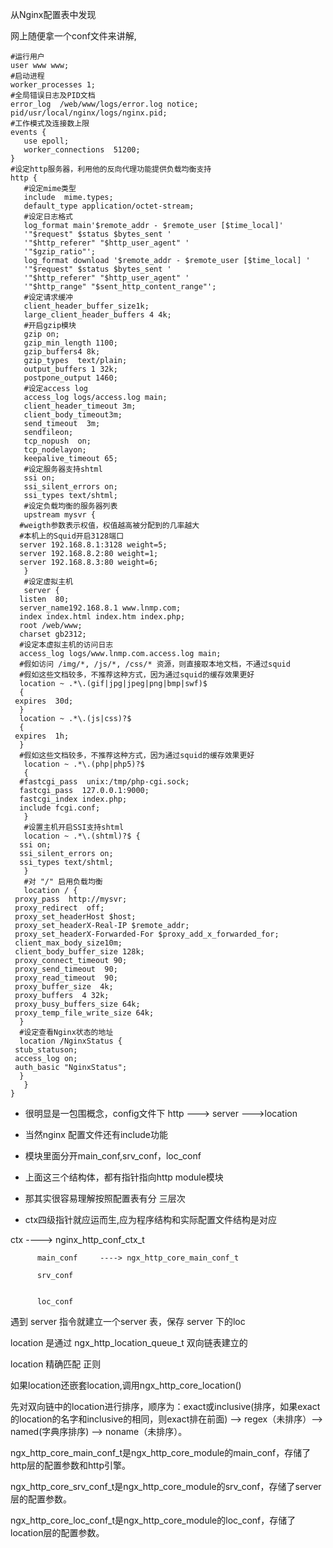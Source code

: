 

从Nginx配置表中发现

网上随便拿一个conf文件来讲解,

    #运行用户
    user www www;
    #启动进程
    worker_processes 1;
    #全局错误日志及PID文档
    error_log  /web/www/logs/error.log notice;
    pid/usr/local/nginx/logs/nginx.pid;
    #工作模式及连接数上限
    events {
       use epoll;
       worker_connections  51200;
    }
    #设定http服务器，利用他的反向代理功能提供负载均衡支持
    http {
       #设定mime类型
       include  mime.types;
       default_type application/octet-stream;
       #设定日志格式
       log_format main'$remote_addr - $remote_user [$time_local]'
       '"$request" $status $bytes_sent '
       '"$http_referer" "$http_user_agent" '
       '"$gzip_ratio"';
       log_format download '$remote_addr - $remote_user [$time_local] '
       '"$request" $status $bytes_sent '
       '"$http_referer" "$http_user_agent" '
       '"$http_range" "$sent_http_content_range"';
       #设定请求缓冲
       client_header_buffer_size1k;
       large_client_header_buffers 4 4k;
       #开启gzip模块
       gzip on;
       gzip_min_length 1100;
       gzip_buffers4 8k;
       gzip_types  text/plain;
       output_buffers 1 32k;
       postpone_output 1460;
       #设定access log
       access_log logs/access.log main;
       client_header_timeout 3m;
       client_body_timeout3m;
       send_timeout  3m;
       sendfileon;
       tcp_nopush  on;
       tcp_nodelayon;
       keepalive_timeout 65;
       #设定服务器支持shtml
       ssi on;
       ssi_silent_errors on;
       ssi_types text/shtml;
       #设定负载均衡的服务器列表
       upstream mysvr {
      #weigth参数表示权值，权值越高被分配到的几率越大
      #本机上的Squid开启3128端口
      server 192.168.8.1:3128 weight=5;
      server 192.168.8.2:80 weight=1;
      server 192.168.8.3:80 weight=6;
       }
       #设定虚拟主机
       server {
      listen  80;
      server_name192.168.8.1 www.lnmp.com;
      index index.html index.htm index.php;
      root /web/www;
      charset gb2312;
      #设定本虚拟主机的访问日志
      access_log logs/www.lnmp.com.access.log main;
      #假如访问 /img/*, /js/*, /css/* 资源，则直接取本地文档，不通过squid
      #假如这些文档较多，不推荐这种方式，因为通过squid的缓存效果更好
      location ~ .*\.(gif|jpg|jpeg|png|bmp|swf)$
      {
     expires  30d;
      }
      location ~ .*\.(js|css)?$
      {
     expires  1h;
      }
      #假如这些文档较多，不推荐这种方式，因为通过squid的缓存效果更好
       location ~ .*\.(php|php5)?$
       {  
      #fastcgi_pass  unix:/tmp/php-cgi.sock;
      fastcgi_pass  127.0.0.1:9000;
      fastcgi_index index.php;
      include fcgi.conf;
       }  
       #设置主机开启SSI支持shtml
       location ~ .*\.(shtml)?$ {
      ssi on;
      ssi_silent_errors on;
      ssi_types text/shtml;
       }
       #对 "/" 启用负载均衡
       location / {
     proxy_pass  http://mysvr;
     proxy_redirect  off;
     proxy_set_headerHost $host;
     proxy_set_headerX-Real-IP $remote_addr;
     proxy_set_headerX-Forwarded-For $proxy_add_x_forwarded_for;
     client_max_body_size10m;
     client_body_buffer_size 128k;
     proxy_connect_timeout 90;
     proxy_send_timeout  90;
     proxy_read_timeout  90;
     proxy_buffer_size  4k;
     proxy_buffers  4 32k;
     proxy_busy_buffers_size 64k;
     proxy_temp_file_write_size 64k;
      }
      #设定查看Nginx状态的地址
      location /NginxStatus {
     stub_statuson;
     access_log on;
     auth_basic "NginxStatus";
      }
       }
    }
    

     



* 很明显是一包围概念，config文件下 http ---> server --->location

* 当然nginx 配置文件还有include功能

* 模块里面分开main_conf,srv_conf，loc_conf

* 上面这三个结构体，都有指针指向http module模块



* 那其实很容易理解按照配置表有分 三层次



* ctx四级指针就应运而生,应为程序结构和实际配置文件结构是对应


ctx ----> nginx_http_conf_ctx_t

          main_conf     ----> ngx_http_core_main_conf_t
 
          srv_conf


          loc_conf



遇到 server 指令就建立一个server 表，保存 server 下的loc



location 是通过 ngx_http_location_queue_t 双向链表建立的

location 精确匹配  正则 

如果location还嵌套location,调用ngx_http_core_location()


先对双向链中的location进行排序，顺序为：exact或inclusive(排序，如果exact的location的名字和inclusive的相同，则exact排在前面) –> regex（未排序）–> named(字典序排序) –> noname（未排序）。

ngx_http_core_main_conf_t是ngx_http_core_module的main_conf，存储了http层的配置参数和http引擎。

ngx_http_core_srv_conf_t是ngx_http_core_module的srv_conf，存储了server层的配置参数。

ngx_http_core_loc_conf_t是ngx_http_core_module的loc_conf，存储了location层的配置参数。